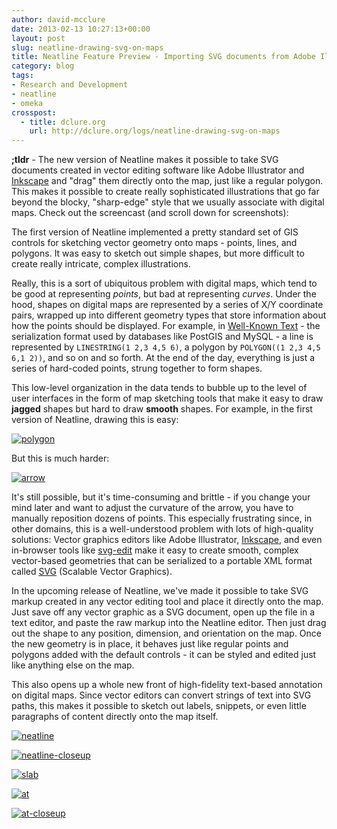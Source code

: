 ```yaml
---
author: david-mcclure
date: 2013-02-13 10:27:13+00:00
layout: post
slug: neatline-drawing-svg-on-maps
title: Neatline Feature Preview - Importing SVG documents from Adobe Illustrator
category: blog
tags:
- Research and Development
- neatline
- omeka
crosspost:
  - title: dclure.org
    url: http://dclure.org/logs/neatline-drawing-svg-on-maps
---
```


**;tldr** - The new version of Neatline makes it possible to take SVG documents created in vector editing software like Adobe Illustrator and [Inkscape](http://inkscape.org/) and "drag" them directly onto the map, just like a regular polygon. This makes it possible to create really sophisticated illustrations that go far beyond the blocky, "sharp-edge" style that we usually associate with digital maps. Check out the screencast (and scroll down for screenshots):



The first version of Neatline implemented a pretty standard set of GIS controls for sketching vector geometry onto maps - points, lines, and polygons. It was easy to sketch out simple shapes, but more difficult to create really intricate, complex illustrations.

Really, this is a sort of ubiquitous problem with digital maps, which tend to be good at representing _points_, but bad at representing _curves_. Under the hood, shapes on digital maps are represented by a series of X/Y coordinate pairs, wrapped up into different geometry types that store information about how the points should be displayed. For example, in [Well-Known Text](http://en.wikipedia.org/wiki/Well-known_text) - the serialization format used by databases like PostGIS and MySQL - a line is represented by `LINESTRING(1 2,3 4,5 6)`, a polygon by `POLYGON((1 2,3 4,5 6,1 2))`, and so on and so forth. At the end of the day, everything is just a series of hard-coded points, strung together to form shapes.

This low-level organization in the data tends to bubble up to the level of user interfaces in the form of map sketching tools that make it easy to draw **jagged** shapes but hard to draw **smooth** shapes. For example, in the first version of Neatline, drawing this is easy:

[![polygon](http://dclure.org/wp-content/uploads/2013/02/polygon-300x300.jpg)](http://dclure.org/wp-content/uploads/2013/02/polygon.jpg)

But this is much harder:

[![arrow](http://dclure.org/wp-content/uploads/2013/02/arrow-300x224.jpg)](http://dclure.org/wp-content/uploads/2013/02/arrow.jpg)

It's still possible, but it's time-consuming and brittle - if you change your mind later and want to adjust the curvature of the arrow, you have to manually reposition dozens of points. This especially frustrating since, in other domains, this is a well-understood problem with lots of high-quality solutions: Vector graphics editors like Adobe Illustrator, [Inkscape](http://inkscape.org/), and even in-browser tools like [svg-edit](http://svg-edit.googlecode.com/svn/branches/2.6/editor/svg-editor.html) make it easy to create smooth, complex vector-based geometries that can be serialized to a portable XML format called [SVG](http://en.wikipedia.org/wiki/SVG) (Scalable Vector Graphics).

In the upcoming release of Neatline, we've made it possible to take SVG markup created in any vector editing tool and place it directly onto the map. Just save off any vector graphic as a SVG document, open up the file in a text editor, and paste the raw markup into the Neatline editor. Then just drag out the shape to any position, dimension, and orientation on the map. Once the new geometry is in place, it behaves just like regular points and polygons added with the default controls - it can be styled and edited just like anything else on the map.

This also opens up a whole new front of high-fidelity text-based annotation on digital maps. Since vector editors can convert strings of text into SVG paths, this makes it possible to sketch out labels, snippets, or even little paragraphs of content directly onto the map itself.

[![neatline](http://dclure.org/wp-content/uploads/2013/02/neatline-1024x600.jpg)](http://dclure.org/wp-content/uploads/2013/02/neatline.jpg)

[![neatline-closeup](http://dclure.org/wp-content/uploads/2013/02/neatline-closeup-1024x598.jpg)](http://dclure.org/wp-content/uploads/2013/02/neatline-closeup.jpg)

[![slab](http://dclure.org/wp-content/uploads/2013/02/slab-1024x599.jpg)](http://dclure.org/wp-content/uploads/2013/02/slab.jpg)

[![at](http://dclure.org/wp-content/uploads/2013/02/at-1024x600.jpg)](http://dclure.org/wp-content/uploads/2013/02/at.jpg)

[![at-closeup](http://dclure.org/wp-content/uploads/2013/02/at-closeup-1024x597.jpg)](http://dclure.org/wp-content/uploads/2013/02/at-closeup.jpg)
